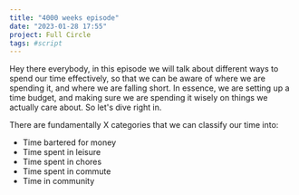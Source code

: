 ```yaml
---
title: "4000 weeks episode"
date: "2023-01-28 17:55"
project: Full Circle
tags: #script
---
```


Hey there everybody, in this episode we will talk about different ways to spend our time effectively, so that we can be aware of where we are spending it, and where we are falling short. In essence, we are setting up a time budget, and making sure we are spending it wisely on things we actually care about. So let's dive right in.

There are fundamentally X categories that we can classify our time into:
- Time bartered for money
- Time spent in leisure
- Time spent in chores
- Time spent in commute
- Time in community
